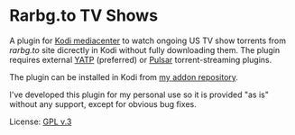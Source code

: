 Rarbg.to TV Shows
===

A plugin for [Kodi mediacenter](www.kodi.tv) to watch ongoing US TV show torrents from *rarbg.to* site
dicrectly in Kodi without fully downloading them.
The plugin requires external [YATP](https://github.com/romanvm/kodi.yatp) (preferred)
or [Pulsar](https://github.com/steeve/plugin.video.pulsar) torrent-streaming plugins.

The plugin can be installed in Kodi from [my addon repository](https://github.com/romanvm/kodi_repo).

I've developed this plugin for my personal use so it is provided "as is" without any support,
except for obvious bug fixes.

License: [GPL v.3](http://www.gnu.org/licenses/gpl-3.0.en.html)
